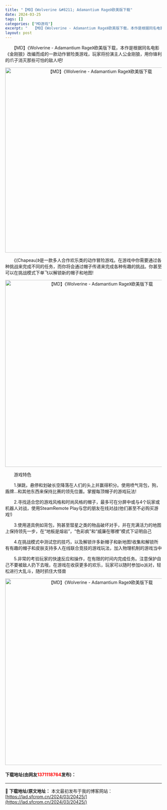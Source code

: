 ```yaml
---
title: "【MD】《Wolverine &#8211; Adamantium Rage》欧美版下载"
date: 2024-03-25
tags: []
categories: ["MD游戏"]
excerpt: "　　【MD】《Wolverine - Adamantium Rage》欧美版下载，本作是根据同名电影《金刚狼》改编而成的一款动作冒险类游戏，玩家将扮演主人公金刚狼，用你锋利的爪子消灭那些可怕的敌人吧! 　　《(Chapeau)》是一款多人合作欢乐类的动作冒险游戏。在游戏中你需要通过各种挑战来完成不同&hellip;"
layout: post
---
```


 <p>　　【MD】《Wolverine - Adamantium Rage》欧美版下载，本作是根据同名电影《金刚狼》改编而成的一款动作冒险类游戏，玩家将扮演主人公金刚狼，用你锋利的爪子消灭那些可怕的敌人吧!</p> <p align="center"><img align="" border="0" src="https://lad.sfcrom.cn/wp-content/uploads/2024/03/20240325_6601162a9b697.png" width="594" alt="【MD】《Wolverine - Adamantium Rage》欧美版下载" /></p> <p>　　《(Chapeau)》是一款多人合作欢乐类的动作冒险游戏。在游戏中你需要通过各种挑战来完成不同的任务，而你将会通过帽子传递来完成各种有趣的挑战。你甚至可以在挑战模式下单飞以解锁新的帽子和地图!</p> <p align="center"><img align="" border="0" src="https://lad.sfcrom.cn/wp-content/uploads/2024/03/20240325_6601162c1d1f9.png" width="600" alt="【MD】《Wolverine - Adamantium Rage》欧美版下载" /></p> <p>　　游戏特色</p> <p>　　1.弹跳，悬停和划破长空降落在人们的头上并赢得积分。使用喷气背包，狗，盾牌...和其他东西来保持比赛的领先位置。掌握每顶帽子的游戏玩法!</p> <p>　　2.寻找适合您的游戏风格和时尚风格的帽子，最多可在分屏中或与4个玩家或机器人对战，使用SteamRemote Play与您的朋友在线对战(他们甚至不必购买游戏!)</p> <p>　　3.使用道具例如背包，狗甚至彗星之类的物品破坏对手，并在充满活力的地图上保持领先一步，在&ldquo;地板是熔岩&rdquo;，&ldquo;色彩疯&rdquo;和&ldquo;威廉在哪裡&rdquo;模式下证明自己</p> <p>　　4.在挑战模式中测试您的技巧，以及解锁许多新帽子和新地图!收集和解锁所有有趣的帽子和皮肤支持多人在线联合竞技的游戏玩法，加入物理机制的游戏当中</p> <p>　　5.非常的考验玩家的快速反应和操作，在有限的时间内完成任务。注意保护自己不要被敌人扔下去哦，在游戏在收获更多的欢乐，玩家可以随时参加io派对，轻松进行大乱斗，随时抓住大怪兽</p> <p align="center"><img align="" border="0" src="https://lad.sfcrom.cn/wp-content/uploads/2024/03/20240325_6601162db492b.png" width="599" alt="【MD】《Wolverine - Adamantium Rage》欧美版下载" /></p> <p><h4>下载地址(由网友<font color="red">1371118764</font>发布)：</h4></p> 

---
📖 **下载地址/原文地址：** 本文最初发布于我的博客网站：[https://lad.sfcrom.cn/2024/03/20425/](https://lad.sfcrom.cn/2024/03/20425/)
